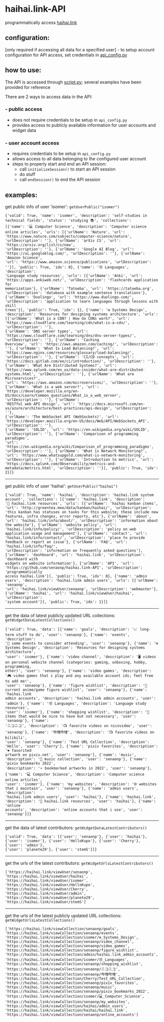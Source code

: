 # haihai.link-API
programmatically access [haihai.link](https://haihai.link)

## configuration:
[only required if accessing all data for a specified user] - to setup account configuration for API access, set credentials in [api_config.py](https://github.com/senaonp/haihai.link-API/blob/main/api_config.py#L3-L4)

## how to use:

The API is accessed through [script.py](https://github.com/senaonp/haihai.link-API/blob/main/script.py); several examples have been provided for reference

There are 2 ways to access data in the API:
### - public access
  - does not require credentials to be setup in `api_config.py`
  - provides access to publicly available information for user accounts and widget data
### - user account access
  - requires credentials to be setup in `api_config.py`
  - allows access to all data belonging to the configured user account
  - steps to properly start and end an API session:
    - call `initializeSession()` to start an API session
    - do stuff
    - call `endSession()` to end the API session

## examples:

get public info of user 'isomer': `getUserPublic("isomer")`

```
{'valid': True, 'name': 'isomer', 'description': 'self-studies in technical fields', 'status': 'studying 📚', 'collections': 
[{'name': '💻 Computer Science', 'description': 'Computer science online articles', 'urls': [{'urlName': 'Nature', 'url': 
'https://www.nature.com/subjects/computer-science/nature', 'urlDescription': ''}, {'urlName': 'arXiv CS', 'url': 'https://arxiv.org/list/cs/new', 
'urlDescription': ''}, {'urlName': 'Google AI Blog', 'url': 'https://ai.googleblog.com/', 'urlDescription': ''}, {'urlName': 'Amazon Science', 
'url': 'https://www.amazon.science/publications', 'urlDescription': ''}], 'public': True, 'idx': 0}, {'name': '🉑️ Languages', 'description': 
'Language study resources', 'urls': [{'urlName': 'Anki', 'url': 'https://apps.ankiweb.net/', 'urlDescription': 'flashcards application for 
memorization'}, {'urlName': 'Tatoeba', 'url': 'https://tatoeba.org', 'urlDescription': 'database with example sentence translations'}, 
{'urlName': 'Duolingo', 'url': 'https://www.duolingo.com/', 'urlDescription': 'application to learn languages through lessons with skill 
trees'}], 'public': True, 'idx': 1}, {'name': '⚙️ Systems Design', 'description': 'Resources for designing systems architecture', 'urls': 
[{'urlName': 'What is a CDN? | How do CDNs work?', 'url': 'https://www.cloudflare.com/learning/cdn/what-is-a-cdn/', 'urlDescription': ''}, 
{'urlName': 'DNS server types', 'url': 'https://www.cloudflare.com/learning/dns/dns-server-types/', 'urlDescription': ''}, {'urlName': 'Caching 
Overview', 'url': 'https://aws.amazon.com/caching/', 'urlDescription': ''}, {'urlName': 'What Is Load Balancing?', 'url': 
'https://www.nginx.com/resources/glossary/load-balancing/', 'urlDescription': ''}, {'urlName': 'CI/CD concepts', 'url': 
'https://docs.gitlab.com/ee/ci/introduction/', 'urlDescription': ''}, {'urlName': 'What Are Distributed Systems?', 'url': 
'https://www.splunk.com/en_us/data-insider/what-are-distributed-systems.html', 'urlDescription': ''}, {'urlName': 'What are Microservices?', 
'url': 'https://aws.amazon.com/microservices/', 'urlDescription': ''}, {'urlName': 'What is a web server?', 'url': 
'https://developer.mozilla.org/en-US/docs/Learn/Common_questions/What_is_a_web_server', 'urlDescription': ''}, {'urlName': 
'RESTful web API design', 'url': 'https://docs.microsoft.com/en-us/azure/architecture/best-practices/api-design', 'urlDescription': ''}, 
{'urlName': 'The WebSocket API (WebSockets)', 'url': 'https://developer.mozilla.org/en-US/docs/Web/API/WebSockets_API', 'urlDescription': ''}, 
{'urlName': 'SOLID', 'url': 'https://en.wikipedia.org/wiki/SOLID', 'urlDescription': ''}, {'urlName': 'Comparison of programming paradigms', 
'url': 'https://en.wikipedia.org/wiki/Comparison_of_programming_paradigms', 'urlDescription': ''}, {'urlName': 'What is Network Monitoring?', 
'url': 'https://www.whatsupgold.com/what-is-network-monitoring', 'urlDescription': ''}, {'urlName': 'Introduction to metrics', 'url': 
'https://docs.splunk.com/Observability/metrics-and-metadata/metrics.html', 'urlDescription': ''}], 'public': True, 'idx': 2}]}
```

-----

get public info of user 'haihai': `getUserPublic("haihai")`

```
{'valid': True, 'name': 'haihai', 'description': 'haihai.link system account', 'collections': [{'name': 'haihai.link', 'description': 
'📑 haihai.link resources', 'urls': [{'urlName': 'haihai kanban items', 'url': 'http://greentea.moe/data/kanban/haihai/', 'urlDescription': 
'this kanban has statuses on tasks for this website; these include new features, infra changes, error reports, etc'}, {'urlName': 'about', 
'url': 'haihai.link/info/about/', 'urlDescription': 'information about the website'}, {'urlName': 'website policy', 'url': 
'haihai.link/info/policy/', 'urlDescription': 'policy on web application usage and management'}, {'urlName': 'contact', 'url': 
'haihai.link/info/contact/', 'urlDescription': 'place to provide feedback or report an issue'}, {'urlName': 'FAQ', 'url': 'haihai.link/info/faq/', 
'urlDescription': 'information on frequently asked questions'}, {'urlName': 'dashboard', 'url': 'haihai.link', 'urlDescription': 'dashboard with 
widgets on website information'}, {'urlName': 'API', 'url': 'https://github.com/senaonp/haihai.link-API', 'urlDescription': 'programmatically 
access haihai.link'}], 'public': True, 'idx': 0}, {'name': 'admin users', 'description': 'haihai.link admin users', 'urls': [{'urlName': 'senaonp', 
'url': 'haihai.link/viewUser/senaonp', 'urlDescription': 'webmaster'}, {'urlName': 'haihai', 'url': 'haihai.link/viewUser/haihai', 'urlDescription': 
'system account'}], 'public': True, 'idx': 1}]}
```

-----

get the data of latest publicly updated URL collections: `getWidgetDataLatestCollections()`

```
{'valid': True, 'data': [{'name': 'goals', 'description': '📈 long-term stuff to do', 'user': 'senaonp'}, {'name': 'events', 'description': 
'🎫 some events to consider attending', 'user': 'senaonp'}, {'name': '⚙️ Systems Design', 'description': 'Resources for designing systems architecture', 
'user': 'isomer'}, {'name': 'video channel', 'description': '🖥️ videos on personal website channel (categories: gaming, unboxing, hobby, programming, 
other)', 'user': 'senaonp'}, {'name': 'video games', 'description': '🎮 video games that i play and any available account ids; feel free to add me!', 
'user': 'senaonp'}, {'name': 'figure wishlist', 'description': '🔖 current anime/game figure wishlist', 'user': 'senaonp'}, {'name': 'haihai.link 
admin accounts', 'description': 'haihai.link admin accounts', 'user': 'admin'}, {'name': '🉑️ Languages', 'description': 'Language study resources', 
'user': 'isomer'}, {'name': 'shopping wishlist', 'description': '🛒 items that would be nice to have but not necessary', 'user': 'senaonp'}, {'name': 
'ニコニコ', 'description': '📺 favorite videos on nicovideo', 'user': 'senaonp'}, {'name': '哔哩哔哩', 'description': '📺 favorite videos on bilibili', 
'user': 'senaonp'}, {'name': 'Test URL Collection', 'description': 'Hello', 'user': 'Cherry'}, {'name': 'pixiv favorites', 'description': '❤️ ️favorited 
artwork on pixiv.net', 'user': 'senaonp'}, {'name': 'music', 'description': '🎵 music collection', 'user': 'senaonp'}, {'name': 'pixiv bookmarks 2022', 
'description': '⭐ bookmarked artworks in 2022', 'user': 'senaonp'}, {'name': '💻 Computer Science', 'description': 'Computer science online articles', 
'user': 'isomer'}, {'name': 'my websites', 'description': '🌐 websites that i maintain', 'user': 'senaonp'}, {'name': 'admin users', 'description': 
'haihai.link admin users', 'user': 'haihai'}, {'name': 'haihai.link', 'description': '📑 haihai.link resources', 'user': 'haihai'}, {'name': 'online 
accounts', 'description': 'online accounts that i use', 'user': 'senaonp'}]}
```

-----

get the data of latest contributors: `getWidgetDataLatestContributors()`

```
{'valid': True, 'data': [{'user': 'senaonp'}, {'user': 'haihai'}, {'user': 'isomer'}, {'user': 'HelloKupo'}, {'user': 'Cherry'}, {'user': 'admin'}, 
{'user': 'planete29'}, {'user': 'stemS'}]}
```

-----

get the urls of the latest contributors: `getWidgetUrlsLatestContributors()`

```
['https://haihai.link/viewUser/senaonp', 'https://haihai.link/viewUser/haihai', 'https://haihai.link/viewUser/isomer', 'https://haihai.link/viewUser/HelloKupo', 
'https://haihai.link/viewUser/Cherry', 'https://haihai.link/viewUser/admin', 'https://haihai.link/viewUser/planete29', 'https://haihai.link/viewUser/stemS']
```

-----

get the urls of the latest publicly updated URL collections: `getWidgetUrlsLatestCollections()`

```
['https://haihai.link/viewCollection/senaonp/goals', 'https://haihai.link/viewCollection/senaonp/events', 'https://haihai.link/viewCollection/isomer/⚙️_Systems_Design', 
'https://haihai.link/viewCollection/senaonp/video_channel', 'https://haihai.link/viewCollection/senaonp/video_games', 'https://haihai.link/viewCollection/senaonp/figure_wishlist', 
'https://haihai.link/viewCollection/admin/haihai.link_admin_accounts', 'https://haihai.link/viewCollection/isomer/🉑️_Languages', 'https://haihai.link/viewCollection/senaonp/shopping_wishlist', 
'https://haihai.link/viewCollection/senaonp/ニコニコ', 'https://haihai.link/viewCollection/senaonp/哔哩哔哩', 'https://haihai.link/viewCollection/Cherry/Test_URL_Collection', 
'https://haihai.link/viewCollection/senaonp/pixiv_favorites', 'https://haihai.link/viewCollection/senaonp/music', 'https://haihai.link/viewCollection/senaonp/pixiv_bookmarks_2022', 
'https://haihai.link/viewCollection/isomer/💻_Computer_Science', 'https://haihai.link/viewCollection/senaonp/my_websites', 'https://haihai.link/viewCollection/haihai/admin_users', 
'https://haihai.link/viewCollection/haihai/haihai.link', 'https://haihai.link/viewCollection/senaonp/online_accounts']
```
